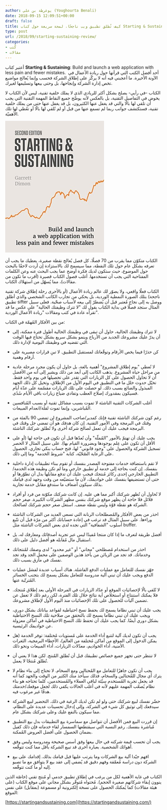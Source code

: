 ```yaml
---
author: يوغرطة بن علي (Youghourta Benali)
date: 2018-09-15 12:09:51+00:00
draft: false
title: كيف تُطلق تطبيق ويب ناجحًا، لمحة سريعة حول كتاب Starting & Sustaining
type: post
url: /2018/09/starting-sustaining-review/
categories:
- كُتب
- مقالات
---
```


أعتبر كتاب **Starting & Sustaining**: Build and launch a web application with less pain and fewer mistakes.  أحد أفضل الكتب التي قرأتها حول ريادة الأعمال في الآونة الأخيرة. ما أعجبني فيه أنه لا يركّز على إطلاق الشركة فحسب وإنما يُعالج مواضيع تخص إدارة الشركة وإنجاحها، بل وحتى بيعها وتسليمها لغيرك.




الكتاب -في رأيي- يصلح بشكل أكثر للريادي الذي لا يملك خلفية تقنية، ليس لأن الكتاب لا يخوض في التفاصيل التقنية، بل بالعكس لأنه يوضّح جميع النقاط المهمة التقنية التي يجب أن تلقي لها بالًا والتي قد يغفل عنها الكثيرون، بل قد يغفل عنها حتى من يملك خلفية تقنية، فستكتشف جوانب ربما لم تسمع عنها من قبل أو لم تُلقي لها بالًا أو تعُطي لها تلك الأهميّة.




[![](Starting-Sustaining.jpg)
](https://www.it-scoop.com/2018/09/starting-sustaining-review/starting-sustaining/)




الكتاب متكوّن مما يقرب من 70 فصلًا، كل فصل يُعالج نقطة صغيرة، يعطيك ما يجب أن تعرفه بشكل عام حول تلك النقطة، مما سيسمح لك بالاستزادة إن أردت لاحقًا بالبحث حول الموضوع، حيث ستكون لديك فكرة أوضح عما يجب البحث عنه وعن الكلمات المفتاحية التي يجب أن تستخدمها. أغلب فصول الكتاب قصيرة (أقرب ما تكون من مقالات)، مما يُسهّل من استهلاك الكتاب.




الكتاب فعلًا واقعي، ولا يصوّر لك عالم ريادة الأعمال (أو بالأحرى رحلة إطلاق شركة تقنية ناجحة) بتلك الصورة النمطية الوردية، بل يحكي من تجارب الكاتب الشخصي والذي أطلق تطبيق sifter ووصل به إلى نجاح مُعتبر قبل أن يُضطرّ إلى بيعه لأسباب صحّية. فعلى سبيل المثال ستجد فصلًا في بداية الكتاب يقول لك "لا تترك وظيفتك الحالية" على عكس ما قد تقرأه عادة في كتب ومقالات "ريادة الأعمال الوردية".




من بين الأفكار المُهمّة في الكتاب:




- لا تترك وظيفتك الحالية، حاول أن تبقى في وظيفتك الحالية أطول فترة ممكنة، إلى أن يدرّ عليك مشروعك الجديد من الأرباح وينمو بشكل سريع بشكل تحتاج فيها الوقت التي تقضيه في وظيفتك اليومية لإدارة ذلك.




- كن حذرًا فيما يخص الأرقام وتوقّعاتك لمستقبل التطبيق. لا تبنِ قرارات مصيرية على أرقام وهمية.




- لا تُعطي "يوم إطلاق المشروع" أهمية بالغة، بل حاول أن يكون مجرد مرحلة عادية من مراحل حياة المشروع. يذهب الكاتب إلى أبعد من ذلك ويشير إلى أنه من الأفضل أن لا تحاول الحصول على كل الزيارات التي تقدر على تحصيلها في يوم واحد فقط. تخيّل حدوث خلل ما في التطبيق في اليوم الأول من الإطلاق، وتخيل كل ذلك الجهد المبذول والضائع بسبب ذلك. لو حصلت على تلك الزيارات مقسّمة على عدّة أيام فسيكون بمقدورك إصلاح العطب وتفادي ضياع زيارات باقي الأيام سُدًى.




- أغلب الشركات التقنية الناشئة لا تموت بسبب مشاكل تقنية أو بسبب المُنافسين المُباشرين، وإنما تموت لقلة/انعدام المبيعات.




- رغم كون شركتك الناشئة تقنية فإنك كمدير/صاحب المشروع لن تمضي 90 بالمئة من وقتك في البرمجة وفي الأمور التقنية. إن كان هدفك هو أن تمضي جل وقتك في البرمجة فيجب عليك أن تعمل لصالح شركة أخرى ولا تُطلق شركتك الناشئة.




- يجب عليك أن تهتمّ بالأمور "المُملّة" وأن تُعدّها قبل أن تكون في حاجة لها (أو على الأقل أن تكون على عِلم بوجودها وبضرورة القيام بها). على سبيل المثال لا الحصر تسجيل الشركة والحصول على "وجود قانوني" لها، فتح حساب بنكي تجاري، الحصول على الرعاية الصّحّيّة، كتابة "شروط الخدمة" وما إلى ذلك.




- لا تقم باستضافة خدمات مفتوحة المصدر بنفسك أو تقوم ببناء تطبيقات إدارة داخلية بنفسك. إن كنت بحاجة إلى خدمة أو تطبيق خارجي وما لم تكن وظيفة هذه الخدمة/التطبيق الخارجي إحدى ركائز مُنتجك فيجب عليك أن تدفع مقابلها بدل أن تطوّرها أو حتى أن تستضيفها بنفسك على خواديمك، لأن ما ستضيّعه من وقت وجهد لدى قيامك بذلك سيكون أضعاف ما ستدفع مقابل خدمة تجارية.




- لا تُحاول أن تُظهر شركتك أكبر مما هي عليه. إن كانت شركتك مكوّنة من فرد أو أفراد قلائل فلا حاجة أن يظهر موقع شركتك بنفس مظهر الشركات الكبيرة. صِغر حجم الشركة هو نقطة قوّة وليس نقطة ضعف. استغل صغر حجم شركتك لصالحك.




- احذر من بعض الأفكار والمُصطلحات الرنانة التي تسعى العديد من الشركات الناشئة وراءها. على سبيل المثال قد ترغب في إعادة حساباتك أكثر من مرّة قبل أن تتّبع أسلوب "الشفافية" التي نجده لدى بعض الشركات الناشئة مثل buffer.




- أفضل طريقة لتعرف ما إذا كان منتجا مُفيدًا ليس عبر تجربة أصدقائك ومعارفك له، بل استقبال مال مُقابله هو أفضل دليل على ذلك.




- احذر من استخدام مُصطلحي "مجاني" أو "غير محدود" لدى وصفك لمُنتجاتك وخدماتك. قد تجد من الزبائن من يأخذ هذين الوصفين على محمل الجد وقد تجد نفسك في مأزق بسبب ذلك.




- جهّز نفسك للتعامل مع عمليات الدفع الفاشلة. هناك أسباب عديدة لفشل عمليات الدفع ويجب عليك أن تبني آلية مدروسة للتعامل بشكل يسمح لك بتجنب الخسائر المُترتّبة عنها.




- لا تُلقي بالًا لإحصائيات الموقع أو عدّاد الزيارات في المرحلة الأولى بعد إطلاق مُنتجك. فلا يمكنك استنتاج أو استخلاص أية نتائج خلال تلك الفترة، لكن رغم ذلك لا تغفل عن تضمين آليات للحصول على تلك الإحصائيات منذ اليوم الأول لإطلاق مشروعك.




- يجب عليك أن تبني نظاما يسمح لك بحفظ نسخ احتياطية لقواعد بياناتك بشكل دوري، ويجب عليك أن تبني نظاما يسمح لك بالتحقق من صلاحية تلك النسخ الاحتياطية بشكل دوري أيضًا. كما يجب عليك أن تحفظ تلك النسخ الاحتياطية في أماكن معزولة عن خواديمك الرئيسية.




- يجب أن تكون لديك آلية لتتبع أداء الخدمة على مُستويات مُختلفة: توفر الخدمة (هل يمكن الدخول إلى الموقع من أماكن مُختلفة من العالم)، الأخطاء البرمجية، الثغرات الأمنية، أداء الخواديم، معدّلات الزيارات، أداء المبيعات ونحو ذلك.




- لا تنتظر حتى تجهز جميع خصائص تطبيقك قبل أن تُطلق المُنتج. لكن هذا لا يعني أن تُطلق مُنتجًا لا يعمل.




- يجب أن تكون جاهزًا للتعامل مع المُحتالين ومع السخام. لا تحتاج إلى بناء نظام لا يترك أي مجال للمُحتالين والسخام، فذلك سيأخذ منك الكثير من الوقت والجهد كما أنه قد يجعل تجربة المُستخدم سيّئة لباقي العملاء والمُستخدمين، كلما تحتاجه هو بناء نظام يُصعّب المهمة عليهم لأنه في أغلب الحالات يكفي ذلك لجعل موقعك/خدمتك هدفًا غير مرغوب فيه.




- حضّر نفسك لبيع شركتك حتى ولو لم تكن لديك الرغبة في ذلك. التحضير لبيع الشركة سيدفعك إلى توثيق كل شيء في الشركة، وإلى إدخال تحسينات عديدة على النظام، مما سيكون بالنفع عليك وعلى شركتك بشكل عام.




- إن قررت البيع فمن الأفضل أن تتواصل مع سماسرة بيع التطبيقات بدل بيع التطبيق مُباشرة بنفسك. رغم النسبة التي سيقتطعها السمسار لقاء خدماته فإن ذلك كفيل بضمان الحصول على أفضل العروض المُمكنة.




- يجب أن تحسب قيمة شركته في حال بيعها وفق أسس صحيحة ومدروسة وليس وفق أهوائك الشخصية. بعبارة أخرى قد تبيع الشركة بأقل مما كنت تتوقّعه.




- افهم جيّدا آلية بيع الشركات وما يترتب عليها قبل قيامك بذلك. إقدامك على بيع الشركة دون دراسة مُعمّقة وفهم دقيق قد يُضفي إلى عقد بيع لا يتوافق مع ما تصبو إليه أو ما كنت تتوقّعه.




الكتاب في غاية الأهمية لكل من يرغب في إطلاق تطبيق خدمي أو مُنتج تقني (خاصّة الذين ينوون إبقاء شركاتهم صغيرة الحجم). مُحتواه مُتوفّر بشكل مجاني على موقع الكتاب (على هيئة مقالات) كما يُمكنك الحصول على نسخة إلكترونية أو مسموعة (بمقابل) على نفس الموقع:




[https://startingandsustaining.com](https://startingandsustaining.com/)
